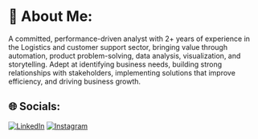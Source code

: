 # 💫 About Me:

A committed, performance-driven analyst with 2+ years of experience in the Logistics and customer support sector, bringing value through automation, product problem-solving, data analysis, visualization, and storytelling. Adept at identifying business needs, building strong relationships with stakeholders, implementing solutions that improve efficiency, and driving business growth. 

## 🌐 Socials:
 [![LinkedIn](https://img.shields.io/badge/LinkedIn-%230077B5.svg?logo=linkedin&logoColor=white)](https://www.linkedin.com/in/sharathkumar-g/)
 [![Instagram](https://img.shields.io/badge/Instagram-%23E4405F.svg?logo=Instagram&logoColor=white)](https://www.instagram.com/sharathshetty2903/)
<!---
Sharath2903/Sharath2903 is a ✨ special ✨ repository because its `README.md` (this file) appears on your GitHub profile.
You can click the Preview link to take a look at your changes.
--->
